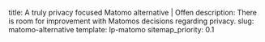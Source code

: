 title: A truly privacy focused Matomo alternative | Offen
description: There is room for improvement with Matomos decisions regarding privacy.
slug: matomo-alternative
template: lp-matomo
sitemap_priority: 0.1
